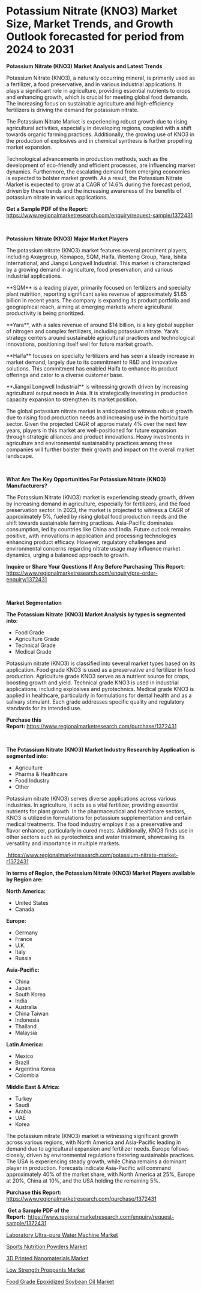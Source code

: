 <p><h1>Potassium Nitrate (KNO3) Market Size, Market Trends, and Growth Outlook forecasted for period from 2024 to 2031</h1></p><p><strong>Potassium Nitrate (KNO3) Market Analysis and Latest Trends</strong></p>
<p><p>Potassium Nitrate (KNO3), a naturally occurring mineral, is primarily used as a fertilizer, a food preservative, and in various industrial applications. It plays a significant role in agriculture, providing essential nutrients to crops and enhancing growth, which is crucial for meeting global food demands. The increasing focus on sustainable agriculture and high-efficiency fertilizers is driving the demand for potassium nitrate. </p><p>The Potassium Nitrate Market is experiencing robust growth due to rising agricultural activities, especially in developing regions, coupled with a shift towards organic farming practices. Additionally, the growing use of KNO3 in the production of explosives and in chemical synthesis is further propelling market expansion. </p><p>Technological advancements in production methods, such as the development of eco-friendly and efficient processes, are influencing market dynamics. Furthermore, the escalating demand from emerging economies is expected to bolster market growth. As a result, the Potassium Nitrate Market is expected to grow at a CAGR of 14.6% during the forecast period, driven by these trends and the increasing awareness of the benefits of potassium nitrate in various applications.</p></p>
<p><strong>Get a Sample PDF of the Report:&nbsp;</strong> <a href="https://www.regionalmarketresearch.com/enquiry/request-sample/1372431">https://www.regionalmarketresearch.com/enquiry/request-sample/1372431</a></p>
<p>&nbsp;</p>
<p><strong>Potassium Nitrate (KNO3) Major Market Players</strong></p>
<p><p>The potassium nitrate (KNO3) market features several prominent players, including Axaygroup, Kemapco, SQM, Haifa, Wentong Group, Yara, Ishita International, and Jiangxi Longwell Industrial. This market is characterized by a growing demand in agriculture, food preservation, and various industrial applications.</p><p>**SQM** is a leading player, primarily focused on fertilizers and specialty plant nutrition, reporting significant sales revenue of approximately $1.65 billion in recent years. The company is expanding its product portfolio and geographical reach, aiming at emerging markets where agricultural productivity is being prioritized.</p><p>**Yara**, with a sales revenue of around $14 billion, is a key global supplier of nitrogen and complex fertilizers, including potassium nitrate. Yara’s strategy centers around sustainable agricultural practices and technological innovations, positioning itself well for future market growth.</p><p>**Haifa** focuses on specialty fertilizers and has seen a steady increase in market demand, largely due to its commitment to R&D and innovative solutions. This commitment has enabled Haifa to enhance its product offerings and cater to a diverse customer base.</p><p>**Jiangxi Longwell Industrial** is witnessing growth driven by increasing agricultural output needs in Asia. It is strategically investing in production capacity expansion to strengthen its market position.</p><p>The global potassium nitrate market is anticipated to witness robust growth due to rising food production needs and increasing use in the horticulture sector. Given the projected CAGR of approximately 4% over the next few years, players in this market are well-positioned for future expansion through strategic alliances and product innovations. Heavy investments in agriculture and environmental sustainability practices among these companies will further bolster their growth and impact on the overall market landscape.</p></p>
<p>&nbsp;</p>
<p><strong>What Are The Key Opportunities For Potassium Nitrate (KNO3) Manufacturers?</strong></p>
<p><p>The Potassium Nitrate (KNO3) market is experiencing steady growth, driven by increasing demand in agriculture, especially for fertilizers, and the food preservation sector. In 2023, the market is projected to witness a CAGR of approximately 5%, fueled by rising global food production needs and the shift towards sustainable farming practices. Asia-Pacific dominates consumption, led by countries like China and India. Future outlook remains positive, with innovations in application and processing technologies enhancing product efficacy. However, regulatory challenges and environmental concerns regarding nitrate usage may influence market dynamics, urging a balanced approach to growth.</p></p>
<p><strong>Inquire or Share Your Questions If Any Before Purchasing This Report:</strong> <a href="https://www.regionalmarketresearch.com/enquiry/pre-order-enquiry/1372431">https://www.regionalmarketresearch.com/enquiry/pre-order-enquiry/1372431</a></p>
<p>&nbsp;</p>
<p><strong>Market Segmentation</strong></p>
<p><strong>The Potassium Nitrate (KNO3) Market Analysis by types is segmented into:</strong></p>
<p><ul><li>Food Grade</li><li>Agriculture Grade</li><li>Technical Grade</li><li>Medical Grade</li></ul></p>
<p><p>Potassium nitrate (KNO3) is classified into several market types based on its application. Food grade KNO3 is used as a preservative and fertilizer in food production. Agriculture grade KNO3 serves as a nutrient source for crops, boosting growth and yield. Technical grade KNO3 is used in industrial applications, including explosives and pyrotechnics. Medical grade KNO3 is applied in healthcare, particularly in formulations for dental health and as a salivary stimulant. Each grade addresses specific quality and regulatory standards for its intended use.</p></p>
<p><strong>Purchase this Report:&nbsp;</strong><a href="https://www.regionalmarketresearch.com/purchase/1372431">https://www.regionalmarketresearch.com/purchase/1372431</a></p>
<p>&nbsp;</p>
<p><strong>The Potassium Nitrate (KNO3) Market Industry Research by Application is segmented into:</strong></p>
<p><ul><li>Agriculture</li><li>Pharma & Healthcare</li><li>Food Industry</li><li>Other</li></ul></p>
<p><p>Potassium nitrate (KNO3) serves diverse applications across various industries. In agriculture, it acts as a vital fertilizer, providing essential nutrients for plant growth. In the pharmaceutical and healthcare sectors, KNO3 is utilized in formulations for potassium supplementation and certain medical treatments. The food industry employs it as a preservative and flavor enhancer, particularly in cured meats. Additionally, KNO3 finds use in other sectors such as pyrotechnics and water treatment, showcasing its versatility and importance in multiple markets.</p></p>
<p><a href="https://www.regionalmarketresearch.com/potassium-nitrate-market-r1372431">&nbsp;https://www.regionalmarketresearch.com/potassium-nitrate-market-r1372431</a></p>
<p><strong>In terms of Region, the Potassium Nitrate (KNO3) Market Players available by Region are:</strong></p>
<p>
    <p> <strong> North America: </strong>
        <ul>
            <li>United States</li>
            <li>Canada</li>
        </ul>
        </p> 
    <p> <strong> Europe: </strong>
        <ul>
            <li>Germany</li>
            <li>France</li>
            <li>U.K.</li>
            <li>Italy</li>
            <li>Russia</li>
        </ul>
        </p> 
    <p> <strong> Asia-Pacific: </strong>
        <ul>
            <li>China</li>
            <li>Japan</li>
            <li>South Korea</li>
            <li>India</li>
            <li>Australia</li>
            <li>China Taiwan</li>
            <li>Indonesia</li>
            <li>Thailand</li>
            <li>Malaysia</li>
        </ul>
        </p> 
    <p> <strong> Latin America: </strong>
        <ul>
            <li>Mexico</li>
            <li>Brazil</li>
            <li>Argentina Korea</li>
            <li>Colombia</li>
        </ul>
        </p> 
    <p> <strong> Middle East & Africa: </strong>
        <ul>
            <li>Turkey</li>
            <li>Saudi</li>
            <li>Arabia</li>
            <li>UAE</li>
            <li>Korea</li>
        </ul>
    </p>
    </p>
<p><p>The potassium nitrate (KNO3) market is witnessing significant growth across various regions, with North America and Asia-Pacific leading in demand due to agricultural expansion and fertilizer needs. Europe follows closely, driven by environmental regulations fostering sustainable practices. The USA is experiencing steady growth, while China remains a dominant player in production. Forecasts indicate Asia-Pacific will command approximately 40% of the market share, with North America at 25%, Europe at 20%, China at 10%, and the USA holding the remaining 5%.</p></p>
<p><strong>Purchase this Report: </strong><a href="https://www.regionalmarketresearch.com/purchase/1372431">https://www.regionalmarketresearch.com/purchase/1372431</a></p>
<p>&nbsp;<strong>Get a Sample PDF of the Report:&nbsp;&nbsp;</strong><a href="https://www.regionalmarketresearch.com/enquiry/request-sample/1372431">https://www.regionalmarketresearch.com/enquiry/request-sample/1372431</a></p>
<p><strong></strong></p>
<p><p><a href="https://medium.com/@misspennys1/laboratory-ultra-pure-water-machine-market-insights-product-type-application-trends-and-regional-73c4c4189bf7?postPublishedType=repub">Laboratory Ultra-pure Water Machine Market</a></p><p><a href="https://www.linkedin.com/pulse/sports-nutrition-powders-market-size-share-competitive-ckmge">Sports Nutrition Powders Market</a></p><p><a href="https://github.com/AKSHATREPORTPRIME/Market-Research-Report-List-6/blob/main/3d-printed-nanomaterials-market.md">3D Printed Nanomaterials Market</a></p><p><a href="https://medium.com/@misspennys1/market-forecast-global-low-strength-proppants-trends-and-impact-analysis-2024-2031-by-355a66864338?postPublishedType=repub">Low Strength Proppants Market</a></p><p><a href="https://issuu.com/reportprime-2/docs/food-grade-epoxidized-soybean-oil-m_a899ef446bf3a0">Food Grade Epoxidized Soybean Oil Market</a></p></p>